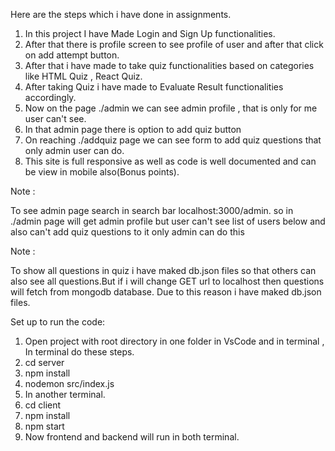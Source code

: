 Here are the steps which i have done in assignments.






1) In this project I have Made Login and Sign Up functionalities.
2) After that there is profile screen to see profile of user and after that click on add attempt button. 
3) After that i have made to take quiz functionalities based on categories like HTML Quiz , React Quiz.
4) After taking Quiz i have made to Evaluate Result functionalities accordingly.
5) Now on the page ./admin we can see admin profile , that is only for me user can't see.
6) In that admin page there is option to add quiz button
7) On reaching ./addquiz page we can see form to add quiz questions that only admin user can do.
8) This site is full responsive as well as code is well documented and can be view in mobile also(Bonus points).



Note : 

To see admin page 
search in search bar
localhost:3000/admin.
so in ./admin page will get admin profile but user can't see list of users below and also can't add quiz questions to it only admin can do this


Note : 

To show all questions in quiz i have maked db.json files so that others can also see all questions.But if i will change GET url to localhost then questions will fetch from mongodb database. 
Due to this reason i have maked db.json files.





Set up to run the code:

1) Open project with root directory in one folder in VsCode and in terminal , In terminal do these steps.
2) cd server
3) npm install
4) nodemon src/index.js
5) In another terminal.
6) cd client
7) npm install
8) npm start
9) Now frontend and backend will run in both terminal.
